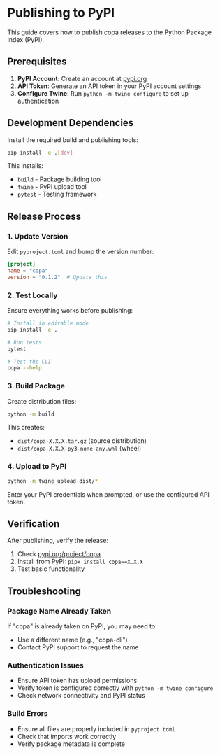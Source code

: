 # Publishing to PyPI

This guide covers how to publish copa releases to the Python Package Index (PyPI).

## Prerequisites

1. **PyPI Account**: Create an account at [pypi.org](https://pypi.org)
2. **API Token**: Generate an API token in your PyPI account settings
3. **Configure Twine**: Run `python -m twine configure` to set up authentication

## Development Dependencies

Install the required build and publishing tools:

```bash
pip install -e .[dev]
```

This installs:
- `build` - Package building tool
- `twine` - PyPI upload tool
- `pytest` - Testing framework

## Release Process

### 1. Update Version

Edit `pyproject.toml` and bump the version number:

```toml
[project]
name = "copa"
version = "0.1.2"  # Update this
```

### 2. Test Locally

Ensure everything works before publishing:

```bash
# Install in editable mode
pip install -e .

# Run tests
pytest

# Test the CLI
copa --help
```

### 3. Build Package

Create distribution files:

```bash
python -m build
```

This creates:
- `dist/copa-X.X.X.tar.gz` (source distribution)
- `dist/copa-X.X.X-py3-none-any.whl` (wheel)

### 4. Upload to PyPI

```bash
python -m twine upload dist/*
```

Enter your PyPI credentials when prompted, or use the configured API token.

## Verification

After publishing, verify the release:

1. Check [pypi.org/project/copa](https://pypi.org/project/copa)
2. Install from PyPI: `pipx install copa==X.X.X`
3. Test basic functionality

## Troubleshooting

### Package Name Already Taken

If "copa" is already taken on PyPI, you may need to:
- Use a different name (e.g., "copa-cli")
- Contact PyPI support to request the name

### Authentication Issues

- Ensure API token has upload permissions
- Verify token is configured correctly with `python -m twine configure`
- Check network connectivity and PyPI status

### Build Errors

- Ensure all files are properly included in `pyproject.toml`
- Check that imports work correctly
- Verify package metadata is complete